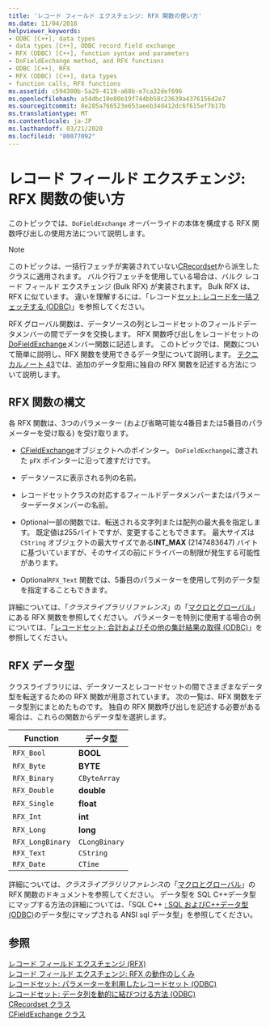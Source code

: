 ```yaml
---
title: 'レコード フィールド エクスチェンジ: RFX 関数の使い方'
ms.date: 11/04/2016
helpviewer_keywords:
- ODBC [C++], data types
- data types [C++], ODBC record field exchange
- RFX (ODBC) [C++], function syntax and parameters
- DoFieldExchange method, and RFX functions
- ODBC [C++], RFX
- RFX (ODBC) [C++], data types
- function calls, RFX functions
ms.assetid: c594300b-5a29-4119-a68b-e7ca32def696
ms.openlocfilehash: a54dbc10e80e19f744bb58c23639a4376156d2e7
ms.sourcegitcommit: 8e285a766523e653aeeb34d412dc6f615ef7b17b
ms.translationtype: MT
ms.contentlocale: ja-JP
ms.lasthandoff: 03/21/2020
ms.locfileid: "80077092"
---
```

# <a name="record-field-exchange-using-the-rfx-functions"></a>レコード フィールド エクスチェンジ: RFX 関数の使い方

このトピックでは、`DoFieldExchange` オーバーライドの本体を構成する RFX 関数呼び出しの使用方法について説明します。

> [!NOTE]
>  このトピックは、一括行フェッチが実装されていない[CRecordset](../../mfc/reference/crecordset-class.md)から派生したクラスに適用されます。 バルク行フェッチを使用している場合は、バルク レコード フィールド エクスチェンジ (Bulk RFX) が実装されます。 Bulk RFX は、RFX に似ています。 違いを理解するには、「レコード[セット: レコードを一括フェッチする (ODBC)](../../data/odbc/recordset-fetching-records-in-bulk-odbc.md)」を参照してください。

RFX グローバル関数は、データソースの列とレコードセットのフィールドデータメンバーの間でデータを交換します。 RFX 関数呼び出しをレコードセットの[DoFieldExchange](../../mfc/reference/crecordset-class.md#dofieldexchange)メンバー関数に記述します。 このトピックでは、関数について簡単に説明し、RFX 関数を使用できるデータ型について説明します。 [テクニカルノート 43](../../mfc/tn043-rfx-routines.md)では、追加のデータ型用に独自の RFX 関数を記述する方法について説明します。

##  <a name="rfx-function-syntax"></a><a name="_core_rfx_function_syntax"></a>RFX 関数の構文

各 RFX 関数は、3つのパラメーター (および省略可能な4番目または5番目のパラメーターを受け取る) を受け取ります。

- [CFieldExchange](../../mfc/reference/cfieldexchange-class.md)オブジェクトへのポインター。 `DoFieldExchange`に渡された `pFX` ポインターに沿って渡すだけです。

- データソースに表示される列の名前。

- レコードセットクラスの対応するフィールドデータメンバーまたはパラメーターデータメンバーの名前。

- Optional一部の関数では、転送される文字列または配列の最大長を指定します。 既定値は255バイトですが、変更することもできます。 最大サイズは `CString` オブジェクトの最大サイズである**INT_MAX** (2147483647) バイトに基づいていますが、そのサイズの前にドライバーの制限が発生する可能性があります。

- Optional`RFX_Text` 関数では、5番目のパラメーターを使用して列のデータ型を指定することもできます。

詳細については、「*クラスライブラリリファレンス*」の「[マクロとグローバル](../../mfc/reference/mfc-macros-and-globals.md)」にある RFX 関数を参照してください。 パラメーターを特別に使用する場合の例については、「[レコードセット: 合計およびその他の集計結果の取得 (ODBC)](../../data/odbc/recordset-obtaining-sums-and-other-aggregate-results-odbc.md)」を参照してください。

##  <a name="rfx-data-types"></a><a name="_core_rfx_data_types"></a>RFX データ型

クラスライブラリには、データソースとレコードセットの間でさまざまなデータ型を転送するための RFX 関数が用意されています。 次の一覧は、RFX 関数をデータ型別にまとめたものです。 独自の RFX 関数呼び出しを記述する必要がある場合は、これらの関数からデータ型を選択します。

|Function|データ型|
|--------------|---------------|
|`RFX_Bool`|**BOOL**|
|`RFX_Byte`|**BYTE**|
|`RFX_Binary`|`CByteArray`|
|`RFX_Double`|**double**|
|`RFX_Single`|**float**|
|`RFX_Int`|**int**|
|`RFX_Long`|**long**|
|`RFX_LongBinary`|`CLongBinary`|
|`RFX_Text`|`CString`|
|`RFX_Date`|`CTime`|

詳細については、*クラスライブラリリファレンス*の「[マクロとグローバル](../../mfc/reference/mfc-macros-and-globals.md)」の RFX 関数のドキュメントを参照してください。 データ型を SQL C++データ型にマップする方法の詳細については、「SQL C++ [: SQL およびC++データ型 (ODBC)](../../data/odbc/sql-sql-and-cpp-data-types-odbc.md)のデータ型にマップされる ANSI sql データ型」を参照してください。

## <a name="see-also"></a>参照

[レコード フィールド エクスチェンジ (RFX)](../../data/odbc/record-field-exchange-rfx.md)<br/>
[レコード フィールド エクスチェンジ: RFX の動作のしくみ](../../data/odbc/record-field-exchange-how-rfx-works.md)<br/>
[レコードセット: パラメーターを利用したレコードセット (ODBC)](../../data/odbc/recordset-parameterizing-a-recordset-odbc.md)<br/>
[レコードセット: データ列を動的に結びつける方法 (ODBC)](../../data/odbc/recordset-dynamically-binding-data-columns-odbc.md)<br/>
[CRecordset クラス](../../mfc/reference/crecordset-class.md)<br/>
[CFieldExchange クラス](../../mfc/reference/cfieldexchange-class.md)